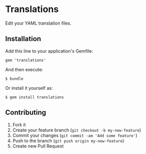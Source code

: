 Translations
============

Edit your YAML translation files.


Installation
------------

Add this line to your application's Gemfile:

    gem 'translations'

And then execute:

    $ bundle

Or install it yourself as:

    $ gem install translations


Contributing
------------

1. Fork it
2. Create your feature branch (`git checkout -b my-new-feature`)
3. Commit your changes (`git commit -am 'Add some feature'`)
4. Push to the branch (`git push origin my-new-feature`)
5. Create new Pull Request
